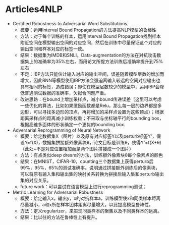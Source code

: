 # Articles4NLP
- Certiﬁed Robustness to Adversarial Word Substitutions. 
   - 概要：运用Interval Bound Propagation的方法提高NLP模型的鲁棒性
   - 方法：对于每个训练的样本，运用Interval Bound Propagation找到样本附近空间在模型输出空间的对应空间，然后在训练中尽量保证这个对应的输出空间和样本对应的标签一致。
   - 结果：数据集为IMDB和SNLI。Data-augmentation的方法在对抗攻击数据集上的准确率为35%左右，而用论文所提方法训练后准确率提升到75%左右
   - 不足：IBP方法只能估计输入对应的输出空间，误差随着模型层数的增加而增大，因此RNN等模型使用IBP方法会强迫离输入较远的空间对应输出也具有相同的标签，造成错误；即使在模型层数较少的模型中，运用IBP会降低普通测试数据的准确率，欠拟合问题严重。
   - 改进思路：在bound上增加采样点，减小bound传递误差（这里可以考虑一些优化的算法，比如如果激励函数都是Relu，那么每一层的边界都是多边形，可以寻找多边形的顶点，再将增加的采样点设置为这些顶点）；根据距离采样点的距离减小训练权重；不采取与坐标轴平行的bounding box，根据高维多面体的形状确定一个更优的bounding box.
- Adversarial Reprogramming of Neural Network
   - 概要：给定数据集X（图片）以及原有对应标签Y以及perturb标签Y'，假设Y=f(X)，数据集拼接额外像素块θ，论文目标是训练θ，使得Y'=f(X+θ)（此处+不是对应位置相加而是两个图片拼接成一个图片）
   - 方法：有点类似deep dream的方法，训练额外像素块θ每个像素点的颜色
   - 结果：在MNIST，CIFAR-10，counting三个数据集上获得perturb后99%，95%，65%的测试准确率。说明通过拼接额外训练后的像素块，可以将原有输入集和输出集的映射关系转换为拼接后输入集和perturb输出集的对应关系。
   - future work：可以尝试在语言模型上进行reprogramming测试；
- Metric Learning for Adversarial Robustness
   - 概要：给定输入x，输出y，x的对抗样本a，训练模型使x和同类样本距离尽量减小，a和x所在样本团体距离尽量增大，以此提高模型鲁棒性。
   - 方法：定义regularizer，来实现同类样本的聚集以及不同类样本的远离。
   - 结果：比以往的方法在鲁棒性上有提升。
